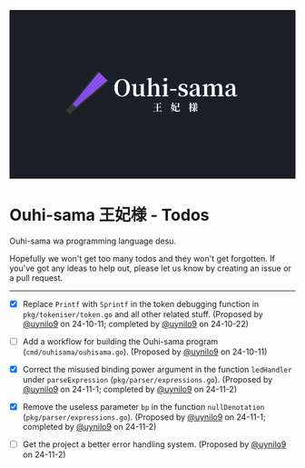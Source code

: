 ![](assets/banners/kanji.png)

# Ouhi-sama 王妃様 - Todos

Ouhi-sama wa programming language desu.

Hopefully we won't get too many todos and they won't get forgotten. If you've got any ideas to help out, please let us know by creating an issue or a pull request.

---

- [x] Replace `Printf` with `Sprintf` in the token debugging function in `pkg/tokeniser/token.go` and all other related stuff. (Proposed by [@uynilo9](https://github.com/uynilo9) on 24-10-11; completed by [@uynilo9](https://github.com/uynilo9) on 24-10-22)

- [ ] Add a workflow for building the Ouhi-sama program (`cmd/ouhisama/ouhisama.go`). (Proposed by [@uynilo9](https://github.com/uynilo9) on 24-10-11)

- [x] Correct the misused binding power argument in the function `ledHandler` under `parseExpression` (`pkg/parser/expressions.go`). (Proposed by [@uynilo9](https://github.com/uynilo9) on 24-11-1; completed by [@uynilo9](https://github.com/uynilo9) on 24-11-2)

- [x] Remove the useless parameter `bp` in the function `nullDenotation` (`pkg/parser/expressions.go`). (Proposed by [@uynilo9](https://github.com/uynilo9) on 24-11-1; completed by [@uynilo9](https://github.com/uynilo9) on 24-11-2)

- [ ] Get the project a better error handling system. (Proposed by [@uynilo9](https://github.com/uynilo9) on 24-11-2)
